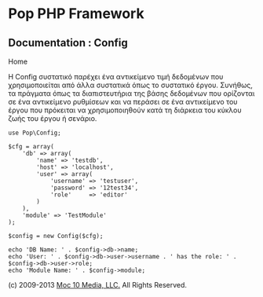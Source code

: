 Pop PHP Framework
=================

Documentation : Config
----------------------

Home

Η Config συστατικό παρέχει ένα αντικείμενο τιμή δεδομένων που
χρησιμοποιείται από άλλα συστατικά όπως το συστατικό έργου. Συνήθως, τα
πράγματα όπως τα διαπιστευτήρια της βάσης δεδομένων που ορίζονται σε ένα
αντικείμενο ρυθμίσεων και να περάσει σε ένα αντικείμενο του έργου που
πρόκειται να χρησιμοποιηθούν κατά τη διάρκεια του κύκλου ζωής του έργου
ή σενάριο.

    use Pop\Config;

    $cfg = array(
        'db' => array(
            'name' => 'testdb',
            'host' => 'localhost',
            'user' => array(
                'username' => 'testuser',
                'password' => '12test34',
                'role'     => 'editor'
            )
        ),
        'module' => 'TestModule'
    );

    $config = new Config($cfg);

    echo 'DB Name: ' . $config->db->name;
    echo 'User: ' . $config->db->user->username . ' has the role: ' . $config->db->user->role;
    echo 'Module Name: ' . $config->module;

\(c) 2009-2013 [Moc 10 Media, LLC.](http://www.moc10media.com) All
Rights Reserved.

